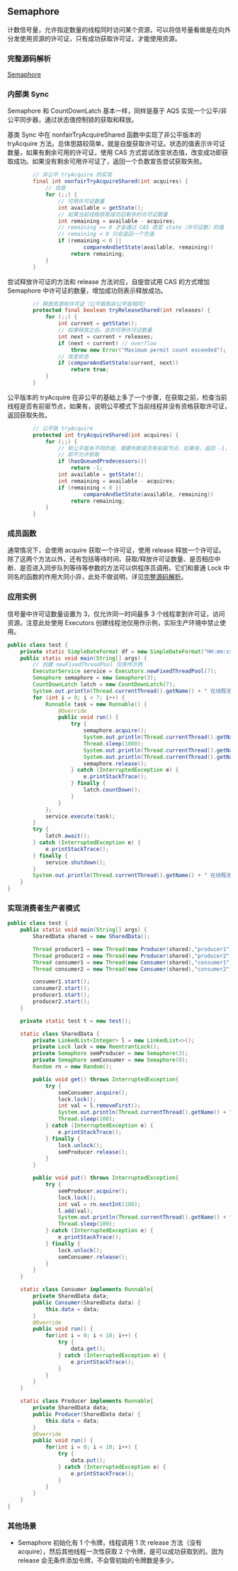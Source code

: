 ## Semaphore

计数信号量，允许指定数量的线程同时访问某个资源，可以将信号量看做是在向外分发使用资源的许可证，只有成功获取许可证，才能使用资源。

### 完整源码解析

[Semaphore](https://github.com/Augustvic/JavaSourceCodeAnalysis/blob/master/src/JUC/Semaphore.java)

### 内部类 Sync

Semaphore 和 CountDownLatch 基本一样，同样是基于 AQS 实现一个公平/非公平同步器，通过状态值控制锁的获取和释放。

基类 Sync 中在 nonfairTryAcquireShared 函数中实现了非公平版本的 tryAcquire 方法。总体思路较简单，就是自旋获取许可证。状态的值表示许可证数量，如果有剩余可用的许可证，使用 CAS 方式尝试改变状态值，改变成功即获取成功。如果没有剩余可用许可证了，返回一个负数宣告尝试获取失败。

```java
        // 非公平 tryAcquire 的实现
        final int nonfairTryAcquireShared(int acquires) {
            // 自旋
            for (;;) {
                // 可用许可证数量
                int available = getState();
                // 如果当前线程获取成功后剩余的许可证数量
                int remaining = available - acquires;
                // remaining >= 0 才会通过 CAS 改变 state（许可证数）的值
                // remaining < 0 只会返回一个负值
                if (remaining < 0 ||
                        compareAndSetState(available, remaining))
                    return remaining;
            }
        }
```

尝试释放许可证的方法和 release 方法对应，自旋尝试用 CAS 的方式增加 Semaphore 中许可证的数量，增加成功则表示释放成功。

```java
        // 释放资源和许可证（公平版和非公平版相同）
        protected final boolean tryReleaseShared(int releases) {
            for (;;) {
                int current = getState();
                // 如果释放之后，总的可用许可证数量
                int next = current + releases;
                if (next < current) // overflow
                    throw new Error("Maximum permit count exceeded");
                // 改变状态
                if (compareAndSetState(current, next))
                    return true;
            }
        }
```

公平版本的 tryAcquire 在非公平的基础上多了一个步骤，在获取之前，检查当前线程是否有前驱节点，如果有，说明公平模式下当前线程并没有资格获取许可证，返回获取失败。

```java
        // 公平版 tryAcquire
        protected int tryAcquireShared(int acquires) {
            for (;;) {
                // 和公平版本不同的是，需要判断是否有前驱节点，如果有，返回 -1，
                // 即不允许获取
                if (hasQueuedPredecessors())
                    return -1;
                int available = getState();
                int remaining = available - acquires;
                if (remaining < 0 ||
                        compareAndSetState(available, remaining))
                    return remaining;
            }
        }
```

### 成员函数

通常情况下，会使用 acquire 获取一个许可证，使用 release 释放一个许可证。除了这两个方法以外，还有包括等待时间、获取/释放许可证数量、是否相应中断、是否进入同步队列等待等参数的方法可以供程序员调用。它们和普通 Lock 中同名的函数的作用大同小异，此处不做说明，详见[完整源码解析](https://github.com/Augustvic/JavaSourceCodeAnalysis/blob/master/src/JUC/Semaphore.java)。

### 应用实例

信号量中许可证数量设置为 3，仅允许同一时间最多 3 个线程拿到许可证，访问资源。注意此处使用 Executors 创建线程池仅用作示例，实际生产环境中禁止使用。

```java
public class test {
    private static SimpleDateFormat df = new SimpleDateFormat("HH:mm:ss");
    public static void main(String[] args) {
        // 创建 newFixedThreadPool 仅用作示例
        ExecutorService service = Executors.newFixedThreadPool(7);
        Semaphore semaphore = new Semaphore(3);
        CountDownLatch latch = new CountDownLatch(7);
        System.out.println(Thread.currentThread().getName() + " 在线程池开启之前，查询到当前许可证数量为 " + semaphore.availablePermits());
        for (int i = 0; i < 7; i++) {
            Runnable task = new Runnable() {
                @Override
                public void run() {
                    try {
                        semaphore.acquire();
                        System.out.println(Thread.currentThread().getName() + " 获取到许可证，当前时间为 " + df.format(new Date()));
                        Thread.sleep(1000);
                        System.out.println(Thread.currentThread().getName() + " 准备释放许可证，释放前查询到当前可使用许可证数量为 " + semaphore.availablePermits());
                        System.out.println(Thread.currentThread().getName() + " 准备释放许可证，当前时间为 " + df.format(new Date()));
                        semaphore.release();
                    } catch (InterruptedException e) {
                        e.printStackTrace();
                    } finally {
                        latch.countDown();
                    }
                }
            };
            service.execute(task);
        }
        try {
            latch.await();
        } catch (InterruptedException e) {
            e.printStackTrace();
        } finally {
            service.shutdown();
        }
        System.out.println(Thread.currentThread().getName() + " 在线程池关闭之后，查询到当前许可证数量为 " + semaphore.availablePermits());
    }
}
```

### 实现消费者生产者模式

```java
public class test {
    public static void main(String[] args) {
        SharedData shared = new SharedData();

        Thread producer1 = new Thread(new Producer(shared),"producer1");
        Thread producer2 = new Thread(new Producer(shared),"producer2");
        Thread consumer1 = new Thread(new Consumer(shared),"consumer1");
        Thread consumer2 = new Thread(new Consumer(shared),"consumer2");

        consumer1.start();
        consumer2.start();
        producer1.start();
        producer2.start();
    }

    private static test t = new test();

    static class SharedData {
        private LinkedList<Integer> l = new LinkedList<>();
        private Lock lock = new ReentrantLock();
        private Semaphore semProducer = new Semaphore(3);
        private Semaphore semConsumer = new Semaphore(0);
        Random rn = new Random();

        public void get() throws InterruptedException{
            try {
                semConsumer.acquire();
                lock.lock();
                int val = l.removeFirst();
                System.out.println(Thread.currentThread().getName() + " 正在消费数据为：" + val + "    缓冲区目前大小为：" + l.size());
                Thread.sleep(100);
            } catch (InterruptedException e) {
                e.printStackTrace();
            } finally {
                lock.unlock();
                semProducer.release();
            }
        }

        public void put() throws InterruptedException{
            try {
                semProducer.acquire();
                lock.lock();
                int val = rn.nextInt(100);
                l.add(val);
                System.out.println(Thread.currentThread().getName() + " 正在生产数据为：" + val + "    缓冲区目前大小为：" + l.size());
                Thread.sleep(100);
            } catch (InterruptedException e) {
                e.printStackTrace();
            } finally {
                lock.unlock();
                semConsumer.release();
            }
        }
    }

    static class Consumer implements Runnable{
        private SharedData data;
        public Consumer(SharedData data) {
            this.data = data;
        }
        @Override
        public void run() {
            for(int i = 0; i < 10; i++) {
                try {
                    data.get();
                } catch (InterruptedException e) {
                    e.printStackTrace();
                }
            }
        }
    }

    static class Producer implements Runnable{
        private SharedData data;
        public Producer(SharedData data) {
            this.data = data;
        }
        @Override
        public void run() {
            for(int i = 0; i < 10; i++) {
                try {
                    data.put();
                } catch (InterruptedException e) {
                    e.printStackTrace();
                }
            }
        }
    }
}
```

### 其他场景

* Semaphore 初始化有 1 个令牌，线程调用 1 次 release 方法（没有 acquire），然后其他线程一次性获取 2 个令牌，是可以成功获取到的。因为 release 会无条件添加令牌，不会管初始的令牌数是多少。
